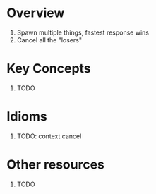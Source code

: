 # Overview
1. Spawn multiple things, fastest response wins
1. Cancel all the "losers"


# Key Concepts
1. TODO


# Idioms
1. TODO: context cancel


# Other resources
1. TODO
